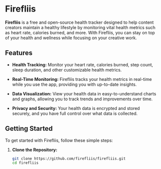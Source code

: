 # Firefliis

**Firefliis** is a free and open-source health tracker designed to help content creators maintain a healthy lifestyle by monitoring vital health metrics such as heart rate, calories burned, and more. With Firefliis, you can stay on top of your health and wellness while focusing on your creative work.

## Features

- **Health Tracking:** Monitor your heart rate, calories burned, step count, sleep duration, and other customizable health metrics.

- **Real-Time Monitoring:** Firefliis tracks your health metrics in real-time while you use the app, providing you with up-to-date insights.

- **Data Visualization:** View your health data in easy-to-understand charts and graphs, allowing you to track trends and improvements over time.

- **Privacy and Security:** Your health data is encrypted and stored securely, and you have full control over what data is collected.

## Getting Started

To get started with Firefliis, follow these simple steps:

1. **Clone the Repository:**

   ```bash
   git clone https://github.com/firefliis/firefliis.git
   cd firefliis
